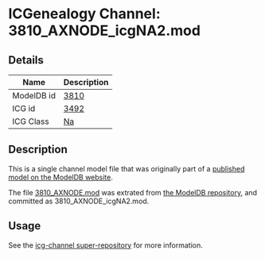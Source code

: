 # ICGenealogy Channel: 3810\_AXNODE\_icgNA2.mod

## Details

Name | Description
---- | -----------
ModelDB id | [3810](http://senselab.med.yale.edu/ModelDB/ShowModel.cshtml?model=3810)
ICG id | [3492](http://icg.neurotheory.ox.ac.uk/channels/2/3492)
ICG Class | [Na](http://icg.neurotheory.ox.ac.uk/channels/2)

## Description

This is a single channel model file that was originally part of a [published model on the ModelDB website](http://senselab.med.yale.edu/mModelDB/ShowModel.cshtml?model=3810).

The file [3810\_AXNODE.mod](3810_AXNODE_icgNA2.mod) was extrated from [the ModelDB repository](http://senselab.med.yale.edu/ModelDB/ShowModel.cshtml?model=3810), and committed as 3810\_AXNODE\_icgNA2.mod.

## Usage

See the [icg-channel super-repository](https://github.com/icgenealogy/icg-channels) for more information.